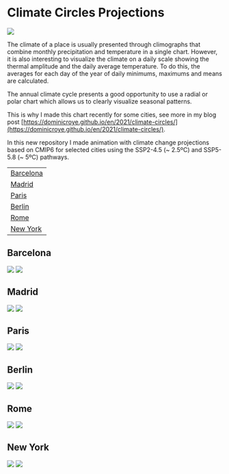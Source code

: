 # Climate Circles Projections

![](circle_climate_usa.png)

The climate of a place is usually presented through climographs that combine monthly precipitation and temperature in a single chart. However, it is also interesting to visualize the climate on a daily scale showing the thermal amplitude and the daily average temperature. To do this, the averages for each day of the year of daily minimums, maximums and means are calculated.

The annual climate cycle presents a good opportunity to use a radial or polar chart which allows us to clearly visualize seasonal patterns. 

This is why I made this chart recently for some cities, see more in my blog post [https://dominicroye.github.io/en/2021/climate-circles/](https://dominicroye.github.io/en/2021/climate-circles/).

In this new repository I made animation with climate change projections based on CMIP6 for selected cities using the SSP2-4.5 (~ 2.5ºC) and SSP5-5.8 (~ 5ºC) pathways. 

|                         |
|-------------------------|
| [Barcelona](#Barcelona) |
| [Madrid](#Madrid)       |
| [Paris](#Paris)         |
| [Berlin](#Berlin)       |
| [Rome](#Rome)           |
| [New York](#NewYork)    |



## Barcelona

![](Spain/CC_Barcelona_SSP585.gif)
![](Spain/CC_Barcelona_SSP245.gif)


## Madrid

![](Spain/CC_Madrid_SSP585.gif)
![](Spain/CC_Madrid_SSP245.gif)


## Paris

![](France/CC_Paris_SSP585.gif)
![](France/CC_Paris_SSP245.gif)

## Berlin

![](Germany/CC_Berlin_SSP585.gif)
![](Germany/CC_Berlin_SSP245.gif)

## Rome

![](Italy/CC_Rome_SSP585.gif)
![](Italy/CC_Rome_SSP245.gif)

## New York

![](USA/CC_NewYork_SSP585.gif)
![](USA/CC_NewYork_SSP245.gif)